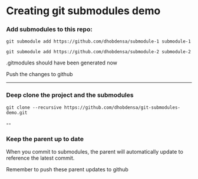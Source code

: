 # Creating git submodules demo

### Add submodules to this repo:

```git submodule add https://github.com/dhobdensa/submodule-1 submodule-1```

```git submodule add https://github.com/dhobdensa/submodule-2 submodule-2```

.gitmodules should have been generated now

Push the changes to github

---

### Deep clone the project and the submodules

```git clone --recursive https://github.com/dhobdensa/git-submodules-demo.git```

--

### Keep the parent up to date

When you commit to submodules, the parent will automatically update to reference the latest commit.

Remember to push these parent updates to github 

